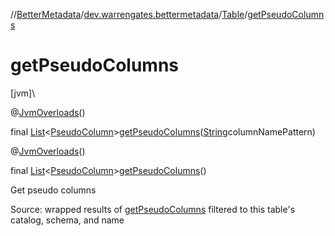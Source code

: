 //[BetterMetadata](../../../index.md)/[dev.warrengates.bettermetadata](../index.md)/[Table](index.md)/[getPseudoColumns](get-pseudo-columns.md)

# getPseudoColumns

[jvm]\

@[JvmOverloads](https://kotlinlang.org/api/latest/jvm/stdlib/kotlin.jvm/-jvm-overloads/index.html)()

final [List](https://docs.oracle.com/javase/8/docs/api/java/util/List.html)&lt;[PseudoColumn](../-pseudo-column/index.md)&gt;[getPseudoColumns](get-pseudo-columns.md)([String](https://docs.oracle.com/javase/8/docs/api/java/lang/String.html)columnNamePattern)

@[JvmOverloads](https://kotlinlang.org/api/latest/jvm/stdlib/kotlin.jvm/-jvm-overloads/index.html)()

final [List](https://docs.oracle.com/javase/8/docs/api/java/util/List.html)&lt;[PseudoColumn](../-pseudo-column/index.md)&gt;[getPseudoColumns](get-pseudo-columns.md)()

Get pseudo columns

Source: wrapped results of [getPseudoColumns](https://docs.oracle.com/en/java/javase/17/docs/api/java.sql/java/sql/DatabaseMetaData.html#getPseudoColumns(java.lang.String,java.lang.String,java.lang.String,java.lang.String)) filtered to this table's catalog, schema, and name
